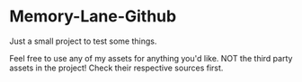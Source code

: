 # Memory-Lane-Github
 
Just a small project to test some things.

Feel free to use any of my assets for anything you'd like.
NOT the third party assets in the project! Check their respective sources first.
